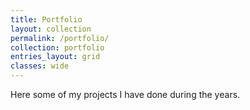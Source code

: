 ```yaml
---
title: Portfolio
layout: collection
permalink: /portfolio/
collection: portfolio
entries_layout: grid
classes: wide
---
```


Here some of my projects I have done during the years.
